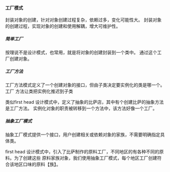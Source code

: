 

#### 工厂模式

封装对象的创建，针对对象创建过程复杂，依赖过多，变化可能性大。
封装对象的创建过程，实现对象的创建和使用解耦，增大可维护性。



##### 简单工厂

按理说不是设计模式，也常用，就是将对象的创建封装到一个类中。
通过这个工厂创建对象。



##### 工厂方法

工厂方法模式定义了一个创建对象的接口，但由子类决定要实例化的类是哪一个。工厂
方法让类把实例化推迟到子类


类似first head 设计模式中，定义了抽象的比萨店，其中有个创建比萨的抽象方法是工厂方法。
实例化对象的职责被转移到一个方法中，该方法好像一个工厂。


##### 抽象工厂模式

抽象工厂模式提供一个接口，用户创建相关或依赖对象的家族，不需要明确指定具体类。

first head 设计模式中，引入了比萨制作的原料工厂，不同地区的有各种不同的原料。为了创建这些
原料家族对象，我们使用抽象工厂模式，每个地区工厂创建符合该地区口味的原料【族】。














